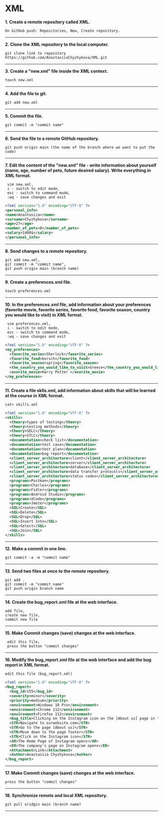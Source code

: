 # XML



**1. Create a remote repository called XML.**

 `On GitHub push: Repositories, New, Create repository.`


---


**2. Clone the XML repository to the local computer.**

`git clone link to repository https://github.com/AnastasiiaChyzhykova/XML.git`


---


**3. Create a "new.xml" file inside the XML context.**

`touch new.xml`


---


**4. Add the file to git.**

`git add new.xml`


---


**5. Commit the file.**

`git commit -m "commit name"`


---


**6. Send the file to a remote GitHub repository.**

`git push origin main (the name of the branch where we want to put the code)`


---


**7. Edit the content of the "new.xml" file - write information about yourself (name, age, number of pets, future desired salary). Write everything in XML format.**

```
 vim new.xml,
 i - switch to edit mode,
 esc - switch to command mode,
 :wq - save changes and exit
 ```
  
  ```XML
<?xml version="1.0" encoding="UTF-8" ?>
<personal_info>
  <name>Anastasiia</name>
  <surname>Chyzhykova</surname>
  <age>27</age>
  <number_of_pets>0</number_of_pets>
  <salary>1400$</salary>
</personal_info> 
```


---


**8. Send changes to a remote repository.**

 ```
 git add new.xml,
 git commit -m "commit name",
 git push origin main (branch name)
 ```


---


**9. Create a preferences.xml file.**

`touch preferences.xml`


---


**10. In the preferences.xml file, add information about your preferences (favorite movie, favorite series, favorite food, favorite season, country you would like to visit) in XML format.**

```
 vim preferences.xml,
 i - switch to edit mode,
 esc - switch to command mode,
 :wq - save changes and exit
```

```XML
<?xml version="1.0" encoding="UTF-8" ?>
<my_preferences>
  <favorite_series>Sherlock</favorite_series>
  <favorite_food>borsch</favorite_food>
  <favorite_season>spring</favorite_season>
  <the_country_you_would_like_to_visit>Greece</the_country_you_would_like_to_visit>
  <avorite_movie>Harry Potter </avorite_movie>
</my_preferences>
```


---


**11. Create a file sklls.xml, add information about skills that will be learned at the course in XML format.**

`cat> skills.xml`

```XML
<?xml version="1.0" encoding="UTF-8" ?>
<skills>
  <theory>types of testing</theory>
  <theory>testing methods</theory>
  <theory>SDLC</theory>
  <theory>STLC</theory>
  <documentation>check list</documentation>
  <documentation>test case</documentation>
  <documentation>test plan</documentation>
  <documentation>bug report</documentation>
  <client_server_architecture>client</client_server_architecture>
  <client_server_architecture>server</client_server_architecture>
  <client_server_architecture>database</client_server_architecture>
  <client_server_architecture>data transfer protocols</client_server_architecture>
  <client_server_architecture>status codes</client_server_architecture>
  <programs>Postman</programs>
  <programs>Charles</programs>
  <programs>Fidler</programs>
  <programs>Android Studio</programs>
  <programs>XCode</programs>
  <programs>Jmeter</programs>
  <SQL>Create</SQL>
  <SQL>Delete</SQL>
  <SQL>Drop</SQL>
  <SQL>Insert Into</SQL>
  <SQL>Select</SQL>
  <SQL>Join</SQL>
</skills>
```

---


**12. Make a commit in one line.**

`git commit -a -m "commit name"`


---


**13. Send two files at once to the remote repository.**

 ```
 git add .
 git commit -m "commit name"
 git push origin branch name
 ```


---


**14. Create the bug_report.xml file at the web interface.**

 ```
 add file,
 create new file,
 commit new file
 ```


---


**15. Make Commit changes (save) changes at the web interface.**

```
 edit this file,
 press the button "commit changes"
```


---


**16. Modify the bug_report.xml file at the web interface and add the bug report in XML format.**

`edit this file (bug_report.xml)`

```XML
<?xml version="1.0" encoding="UTF-8" ?>
<bug_report>
  <bug_id>155</bug_id>
  <severity>minor</severity>
  <priority>medium</priority>
  <environment>Windows 10 Pro</environment>
  <environment>Chrome 112</environment>
  <environment>Firefox 112</environment>
  <bug_title>Clicking on the Instagram icon on the [About us] page in the footer of the website will take you to the Instagram Home Page (instagram.com)</bug_title>
  <STR>Navigate to ourwebsite.com</STR>
  <STR>Go to the page [About us]</STR>
  <STR>Move down to the page footer</STR>
  <STR>Click on the Instagram icon</STR>
  <AR>The Home Page of Instagram opens</AR>
  <ER>The company's page on Instagram opens</ER>
  <Attachment>Link</Attachment>
  <Author>Anastasiia Chyzhykova</Author>
</bug_report>
```


---


**17. Make Commit changes (save) changes at the web interface.**

 `press the button "commit changes"`


---


**18. Synchronize remote and local XML repository.**

 `git pull oridgin main (branch name)`
 
 
---
